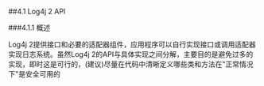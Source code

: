 ##4.1 Log4j 2 API

###4.1.1 概述

Log4j 2提供接口和必要的适配器组件，应用程序可以自行实现接口或调用适配器实现日志系统。虽然Log4j 2的API与具体实现之间分解，主要目的是避免过多的实现，即时这是可行的，(建议)尽量在代码中清晰定义哪些类和方法在"正常情况下"是安全可用的


